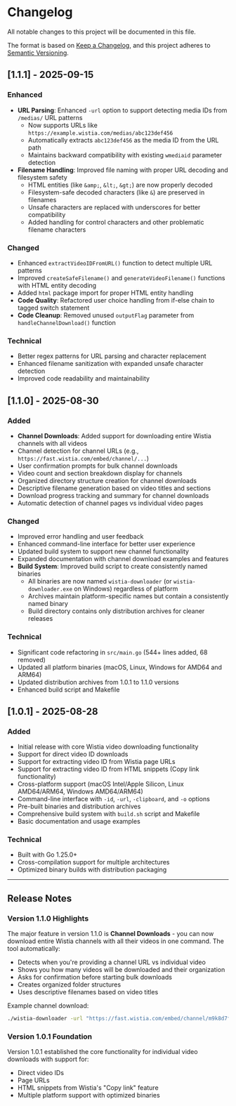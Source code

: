 # Changelog

All notable changes to this project will be documented in this file.

The format is based on [Keep a Changelog](https://keepachangelog.com/en/1.0.0/),
and this project adheres to [Semantic Versioning](https://semver.org/spec/v2.0.0.html).

## [1.1.1] - 2025-09-15

### Enhanced
- **URL Parsing**: Enhanced `-url` option to support detecting media IDs from `/medias/` URL patterns
  - Now supports URLs like `https://example.wistia.com/medias/abc123def456`
  - Automatically extracts `abc123def456` as the media ID from the URL path
  - Maintains backward compatibility with existing `wmediaid` parameter detection
- **Filename Handling**: Improved file naming with proper URL decoding and filesystem safety
  - HTML entities (like `&amp;`, `&lt;`, `&gt;`) are now properly decoded
  - Filesystem-safe decoded characters (like `&`) are preserved in filenames
  - Unsafe characters are replaced with underscores for better compatibility
  - Added handling for control characters and other problematic filename characters

### Changed
- Enhanced `extractVideoIDFromURL()` function to detect multiple URL patterns
- Improved `createSafeFilename()` and `generateVideoFilename()` functions with HTML entity decoding
- Added `html` package import for proper HTML entity handling
- **Code Quality**: Refactored user choice handling from if-else chain to tagged switch statement
- **Code Cleanup**: Removed unused `outputFlag` parameter from `handleChannelDownload()` function

### Technical
- Better regex patterns for URL parsing and character replacement
- Enhanced filename sanitization with expanded unsafe character detection
- Improved code readability and maintainability

## [1.1.0] - 2025-08-30

### Added
- **Channel Downloads**: Added support for downloading entire Wistia channels with all videos
- Channel detection for channel URLs (e.g., `https://fast.wistia.com/embed/channel/...`)
- User confirmation prompts for bulk channel downloads
- Video count and section breakdown display for channels
- Organized directory structure creation for channel downloads
- Descriptive filename generation based on video titles and sections
- Download progress tracking and summary for channel downloads
- Automatic detection of channel pages vs individual video pages

### Changed
- Improved error handling and user feedback
- Enhanced command-line interface for better user experience
- Updated build system to support new channel functionality
- Expanded documentation with channel download examples and features
- **Build System**: Improved build script to create consistently named binaries
  - All binaries are now named `wistia-downloader` (or `wistia-downloader.exe` on Windows) regardless of platform
  - Archives maintain platform-specific names but contain a consistently named binary
  - Build directory contains only distribution archives for cleaner releases

### Technical
- Significant code refactoring in `src/main.go` (544+ lines added, 68 removed)
- Updated all platform binaries (macOS, Linux, Windows for AMD64 and ARM64)
- Updated distribution archives from 1.0.1 to 1.1.0 versions
- Enhanced build script and Makefile

## [1.0.1] - 2025-08-28

### Added
- Initial release with core Wistia video downloading functionality
- Support for direct video ID downloads
- Support for extracting video ID from Wistia page URLs  
- Support for extracting video ID from HTML snippets (Copy link functionality)
- Cross-platform support (macOS Intel/Apple Silicon, Linux AMD64/ARM64, Windows AMD64/ARM64)
- Command-line interface with `-id`, `-url`, `-clipboard`, and `-o` options
- Pre-built binaries and distribution archives
- Comprehensive build system with `build.sh` script and Makefile
- Basic documentation and usage examples

### Technical
- Built with Go 1.25.0+
- Cross-compilation support for multiple architectures
- Optimized binary builds with distribution packaging

---

## Release Notes

### Version 1.1.0 Highlights

The major feature in version 1.1.0 is **Channel Downloads** - you can now download entire Wistia channels with all their videos in one command. The tool automatically:

- Detects when you're providing a channel URL vs individual video
- Shows you how many videos will be downloaded and their organization
- Asks for confirmation before starting bulk downloads
- Creates organized folder structures
- Uses descriptive filenames based on video titles

Example channel download:
```bash
./wistia-downloader -url "https://fast.wistia.com/embed/channel/m9k8d7f2jq?wchannelid=m9k8d7f2jq"
```

### Version 1.0.1 Foundation

Version 1.0.1 established the core functionality for individual video downloads with support for:
- Direct video IDs
- Page URLs 
- HTML snippets from Wistia's "Copy link" feature
- Multiple platform support with optimized binaries
